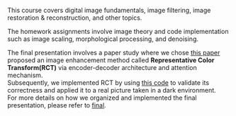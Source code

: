 This course covers digital image fundamentals, image filtering, image restoration & reconstruction, and other topics. 

The homework assignments involve image theory and code implementation such as image scaling, morphological processing, and denoising.

The final presentation involves a paper study where we chose [this paper](https://openaccess.thecvf.com/content/ICCV2021/html/Kim_Representative_Color_Transform_for_Image_Enhancement_ICCV_2021_paper.html) 
proposed an image enhancement method called **Representative Color Transform(RCT)** via encoder-decoder architecture and attention mechanism. \
Subsequently, we implemented RCT by using [this code](https://github.com/ThanosM97/Representative-Color-Transform) to validate its correctness and applied it to a real picture taken in a dark environment.\
For more details on how we organized and implemented the final presentation, please refer to [final](https://github.com/YaoDeTsai/Image-Processing/tree/main/Final).
